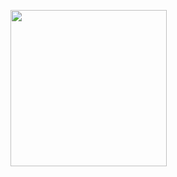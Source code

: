 <p>
  <img src="https://github.com/user-attachments/assets/fa3cab5e-688f-439e-8dd1-dbb819cbd1b2"width="250""/>
</p>
